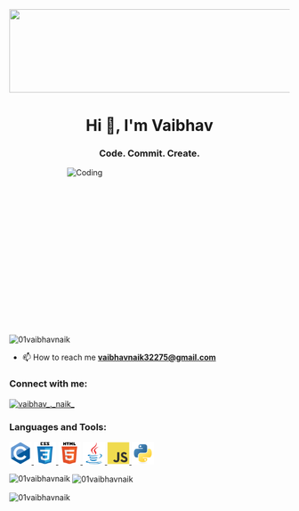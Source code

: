 
<img src="https://user-images.githubusercontent.com/90236635/232446433-d5540fa2-fe28-4bb8-b929-cdb51fe61336.gif" width="150%" height="150">


<h1 align="center">Hi 👋, I'm Vaibhav</h1>
<h3 align="center">Code. Commit. Create.</h3>

<img align="right" alt="Coding" width="400" height="300" overflow="hiddien" src="https://media.giphy.com/media/HLB0nLA36GCCo6JuB5/giphy.gif?cid=ecf05e47gkjg66zx49y7xeh4oao0quj5ieg5ar2o38qcqw81&ep=v1_gifs_search&rid=giphy.gif&ct=g">
<p align="left"> <img src="https://komarev.com/ghpvc/?username=01vaibhavnaik&label=Profile%20views&color=0e75b6&style=flat" alt="01vaibhavnaik" /> </p>

- 📫 How to reach me **vaibhavnaik32275@gmail.com**

<h3 align="left">Connect with me:</h3>
<p align="left">
<a href="https://instagram.com/vaibhav_._naik_" target="blank"><img align="center" src="https://raw.githubusercontent.com/rahuldkjain/github-profile-readme-generator/master/src/images/icons/Social/instagram.svg" alt="vaibhav_._naik_" height="30" width="40" /></a>
</p>

<h3 align="left">Languages and Tools:</h3>
<p align="left"> <a href="https://www.cprogramming.com/" target="_blank" rel="noreferrer"> <img src="https://raw.githubusercontent.com/devicons/devicon/master/icons/c/c-original.svg" alt="c" width="40" height="40"/> </a> <a href="https://www.w3schools.com/css/" target="_blank" rel="noreferrer"> <img src="https://raw.githubusercontent.com/devicons/devicon/master/icons/css3/css3-original-wordmark.svg" alt="css3" width="40" height="40"/> </a> <a href="https://www.w3.org/html/" target="_blank" rel="noreferrer"> <img src="https://raw.githubusercontent.com/devicons/devicon/master/icons/html5/html5-original-wordmark.svg" alt="html5" width="40" height="40"/> </a> <a href="https://www.java.com" target="_blank" rel="noreferrer"> <img src="https://raw.githubusercontent.com/devicons/devicon/master/icons/java/java-original.svg" alt="java" width="40" height="40"/> </a> <a href="https://developer.mozilla.org/en-US/docs/Web/JavaScript" target="_blank" rel="noreferrer"> <img src="https://raw.githubusercontent.com/devicons/devicon/master/icons/javascript/javascript-original.svg" alt="javascript" width="40" height="40"/> </a> <a href="https://www.python.org" target="_blank" rel="noreferrer"> <img src="https://raw.githubusercontent.com/devicons/devicon/master/icons/python/python-original.svg" alt="python" width="40" height="40"/> </a> </p>

<p><img align="left" src="https://github-readme-stats.vercel.app/api/top-langs?username=01vaibhavnaik&show_icons=true&locale=en&layout=compact" alt="01vaibhavnaik" /></p>

<p>&nbsp;<img align="center" src="https://github-readme-stats.vercel.app/api?username=01vaibhavnaik&show_icons=true&locale=en" alt="01vaibhavnaik" /></p>

<p><img align="center" src="https://github-readme-streak-stats.herokuapp.com/?user=01vaibhavnaik&" alt="01vaibhavnaik" /></p>




